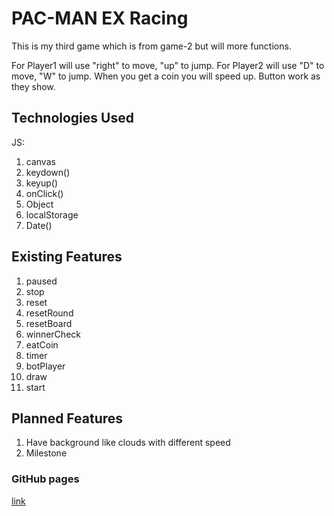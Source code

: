# PAC-MAN EX Racing

This is my third game which is from game-2 but will more functions.

For Player1 will use "right" to move, "up" to jump.
For Player2 will use "D" to move, "W" to jump.
When you get a coin you will speed up.
Button work as they show.

## Technologies Used

JS:
1. canvas
2. keydown()
3. keyup()
4. onClick()
5. Object
6. localStorage
7. Date()

## Existing Features

1. paused
2. stop
3. reset
4. resetRound
5. resetBoard
6. winnerCheck
7. eatCoin
8. timer
9. botPlayer
10. draw
11. start


## Planned Features

1. Have background like clouds with different speed
2. Milestone

### GitHub pages

[link](http://phnxdaniel.github.io/project-00/game-3/)
